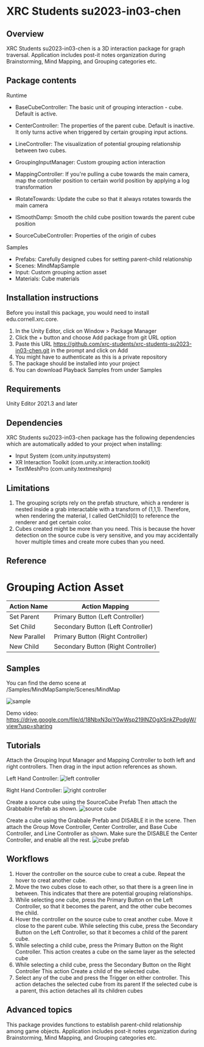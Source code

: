 # XRC Students su2023-in03-chen

## Overview
XRC Students su2023-in03-chen is a 3D interaction package for graph traversal. 
Application includes post-it notes organization during Brainstorming, Mind Mapping, and Grouping categories etc.

## Package contents	
Runtime
- BaseCubeController: The basic unit of grouping interaction - cube. Default is active.
- CenterController: The properties of the parent cube. Default is inactive. It only turns active when triggered by certain grouping input actions.
- LineController: The visualization of potential grouping relationship between two cubes.

- GroupingInputManager: Custom grouping action interaction
- MappingController: If you're pulling a cube towards the main camera, map the controller position to certain world position by applying a log transformation

- IRotateTowards: Update the cube so that it always rotates towards the main camera
- ISmoothDamp: Smooth the child cube position towards the parent cube position

- SourceCubeController: Properties of the origin of cubes



Samples
- Prefabs: Carefully designed cubes for setting parent-child relationship 
- Scenes: MindMapSample
- Input: Custom grouping action asset
- Materials: Cube materials


## Installation instructions
Before you install this package, you would need to install edu.cornell.xrc.core. 

1. In the Unity Editor, click on Window > Package Manager
2. Click the + button and choose Add package from git URL option
3. Paste this URL https://github.com/xrc-students/xrc-students-su2023-in03-chen.git in the prompt and click on Add
4. You might have to authenticate as this is a private repository
5. The package should be installed into your project
6. You can download Playback Samples from under Samples

## Requirements	
Unity Editor 2021.3 and later

## Dependencies
XRC Students su2023-in03-chen package has the following dependencies which are automatically added to your project when installing:

- Input System (com.unity.inputsystem)
- XR Interaction Toolkit (com.unity.xr.interaction.toolkit)
- TextMeshPro (com.unity.textmeshpro)

## Limitations	
1. The grouping scripts rely on the prefab structure, which a renderer is nested inside a grab interactable with a transform of (1,1,1). Therefore, when rendering the material, I called GetChild(0) to reference the renderer and get certain color. 
2. Cubes created might be more than you need. This is because the hover detection on the source cube is very sensitive, and you may accidentally hover multiple times and create more cubes than you need.

## Reference
# Grouping Action Asset
| **Action Name** | **Action Mapping**                  |
|-----------------|-------------------------------------|
| Set Parent      | Primary Button (Left Controller)    |
| Set Child       | Secondary Button (Left Controller)  |
| New Parallel    | Primary Button (Right Controller)   |
| New Child       | Secondary Button (Right Controller) |

## Samples
You can find the demo scene at /Samples/MindMapSample/Scenes/MindMap

![sample](./images/sample.png)

Demo video: https://drive.google.com/file/d/18NbxN3piY0wWsp219lNZOgXSnkZPodgW/view?usp=sharing


## Tutorials

Attach the Grouping Input Manager and Mapping Controller to both left and right controllers.
Then drag in the input action references as shown.

Left Hand Controller:
![left controller](./images/left_controller.png)

Right Hand Controller:
![right controller](./images/right_controller.png)

Create a source cube using the SourceCube Prefab
Then attach the Grabbable Prefab as shown.
![source cube](./images/source.png)

Create a cube using the Grabbale Prefab and DISABLE it in the scene.
Then attach the Group Move Controller, Center Controller, and Base Cube Controller, and Line Controller as shown.
Make sure the DISABLE the Center Controller, and enable all the rest.
![cube prefab](./images/cube.png)

## Workflows	
1. Hover the controller on the source cube to creat a cube. 
Repeat the hover to creat another cube.
2. Move the two cubes close to each other, so that there is a green line in between.
This indicates that there are potential grouping relationships.
3. While selecting one cube, press the Primary Button on the Left Controller, so that it becomes the parent, 
and the other cube becomes the child.
4. Hover the controller on the source cube to creat another cube.
Move it close to the parent cube. While selecting this cube, 
press the Secondary Button on the Left Controller, so that it becomes a child of the parent cube.
5. While selecting a child cube, press the Primary Button on the Right Controller. 
This action creates a cube on the same layer as the selected cube
6. While selecting a child cube, press the Secondary Button on the Right Controller
This action Create a child of the selected cube.
7. Select any of the cube and press the Trigger on either controller.
This action detaches the selected cube from its parent
If the selected cube is a parent, this action detaches all its children cubes

## Advanced topics
This package provides functions to establish parent-child relationship among game objects.
Application includes post-it notes organization during Brainstorming, Mind Mapping, and Grouping categories etc.